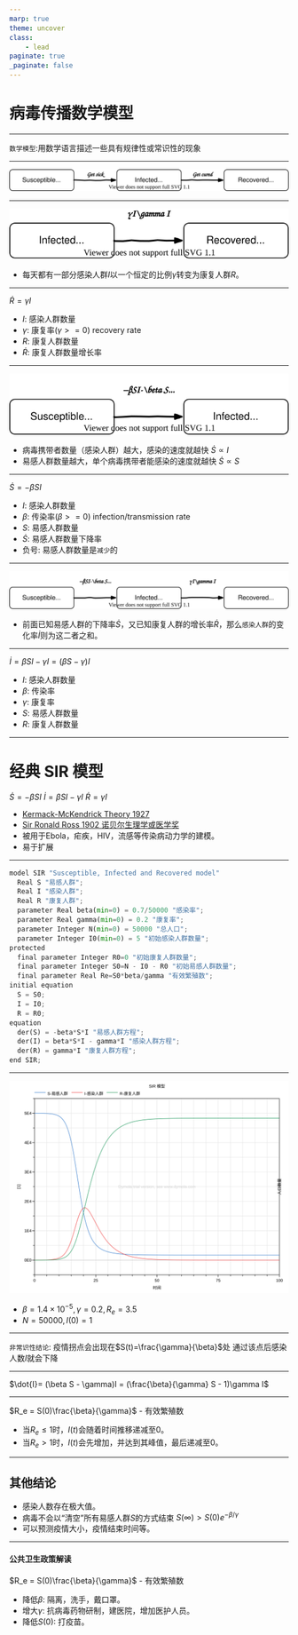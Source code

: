 ```yaml
---
marp: true
theme: uncover
class:
    - lead
paginate: true
_paginate: false
---
```

# 病毒传播数学模型

---
`数学模型`:用数学语言描述一些具有规律性或常识性的现象



<!-- ---
# 显而易见
- `现象1`: 病毒携带者人数越多，感染的速率就越快。
- `现象2`: 易感人群的人口基数越大，单个病毒携带者的感染能力越强。
- `现象3`: 由于人类自身免疫力，医学的进步和科学的治疗，被感染的人中总有一定比例会被治愈。 -->

---
![bg 80%](./assets/SIR.svg)

---
![h:150px ](./assets/IR.svg)

- 每天都有一部分感染人群$I$以一个恒定的比例$\gamma$转变为康复人群$R$。

---
$\dot{R}=\gamma I$

- $I$: 感染人群数量
- $\gamma$: 康复率($\gamma>=0$) recovery rate
- $R$: 康复人群数量
- $\dot{R}$: 康复人群数量增长率

---
![h:150px ](./assets/SI.svg)

- 病毒携带者数量（感染人群）越大，感染的速度就越快 $\dot{S}\propto I$
- 易感人群数量越大，单个病毒携带者能感染的速度就越快 $\dot{S}\propto S$

---
$\dot{S}=-\beta SI$

- $I$: 感染人群数量
- $\beta$: 传染率($\beta>=0$) infection/transmission rate
- $S$: 易感人群数量
- $\dot{S}$: 易感人群数量下降率
- 负号: 易感人群数量是`减少`的

---
![h:150px ](./assets/SIRm.svg)
- 前面已知易感人群的下降率$\dot{S}$，又已知康复人群的增长率$\dot{R}$，那么`感染人群`的变化率$\dot{I}$则为这二者之和。

---
$\dot{I}= \beta SI - \gamma I = (\beta S - \gamma)I$

- $I$: 感染人群数量
- $\beta$: 传染率
- $\gamma$: 康复率
- $S$: 易感人群数量
- $R$: 康复人群数量

---
# 经典 SIR 模型
$\dot{S}=-\beta SI$
$\dot{I}= \beta SI - \gamma I$
$\dot{R}=\gamma I$

- [Kermack-McKendrick Theory 1927](https://en.wikipedia.org/wiki/Kermack%E2%80%93McKendrick_theory)
- [Sir Ronald Ross 1902 诺贝尔生理学或医学奖](https://en.wikipedia.org/wiki/Ronald_Ross)
- 被用于Ebola，疟疾，HIV，流感等传染病动力学的建模。
- 易于扩展

---
```python
model SIR "Susceptible, Infected and Recovered model"
  Real S "易感人群";
  Real I "感染人群";
  Real R "康复人群";
  parameter Real beta(min=0) = 0.7/50000 "感染率";
  parameter Real gamma(min=0) = 0.2 "康复率";
  parameter Integer N(min=0) = 50000 "总人口";
  parameter Integer I0(min=0) = 5 "初始感染人群数量";
protected 
  final parameter Integer R0=0 "初始康复人群数量";
  final parameter Integer S0=N - I0 - R0 "初始易感人群数量";
  final parameter Real Re=S0*beta/gamma "有效繁殖数";
initial equation 
  S = S0;
  I = I0;
  R = R0;
equation 
  der(S) = -beta*S*I "易感人群方程";
  der(I) = beta*S*I - gamma*I "感染人群方程";
  der(R) = gamma*I "康复人群方程";
end SIR;
```

---
![h:550px](./assets/SIRplot.svg)
- $\beta=1.4\times 10^{-5}, \gamma=0.2, R_e=3.5$
- $N=50000,I(0)=1$

---
`非常识性结论`:
疫情拐点会出现在$S(t)=\frac{\gamma}{\beta}$处
通过该点后感染人数$I$就会下降

---
$\dot{I}= (\beta S - \gamma)I = (\frac{\beta}{\gamma} S - 1)\gamma I$

---
$R_e = S(0)\frac{\beta}{\gamma}$ - 有效繁殖数
- 当$R_e \leq 1$时，$I(t)$会随着时间推移递减至$0$。
- 当$R_e > 1$时，$I(t)$会先增加，并达到其峰值，最后递减至$0$。

---
## 其他结论
- 感染人数存在极大值。
- 病毒不会以“清空”所有易感人群$S$的方式结束 $S(\infty)>S(0) e^{−\beta/\gamma}$
- 可以预测疫情大小，疫情结束时间等。

---
#### 公共卫生政策解读
$R_e = S(0)\frac{\beta}{\gamma}$ - 有效繁殖数
- 降低$\beta$: 隔离，洗手，戴口罩。
- 增大$\gamma$: 抗病毒药物研制，建医院，增加医护人员。
- 降低$S(0)$: 打疫苗。